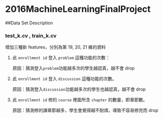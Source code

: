 # 2016MachineLearningFinalProject

##Data Set Description
### test_k.cv , train_k.cv
增加三種新 features，分別為第 19, 20, 21 維的資料

1. 此 `enrollment id` 登入 `problem` 這種功能的次數：

    原因：猜測登入`problem`功能越多次的學生越認真，越不會 drop

2. 此 `enrollment id` 登入 `discussion` 這種功能的次數。

    原因：猜測登入`discussion`功能越多次的學生也越認真，越不會 drop
3. 此 `enrollment id` 修的 `course` 裡面所含 `chapter` 的數量，即章節數。

    原因：猜測修的課章節越多，學生會覺得越不耐煩，導致不容易修完而 drop